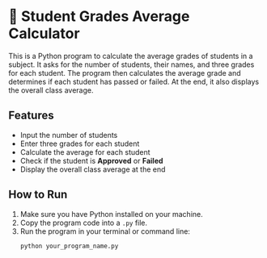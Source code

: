 # 📝 Student Grades Average Calculator

This is a Python program to calculate the average grades of students in a subject. It asks for the number of students, their names, and three grades for each student. The program then calculates the average grade and determines if each student has passed or failed. At the end, it also displays the overall class average. 

## Features
- Input the number of students 
- Enter three grades for each student 
- Calculate the average for each student 
- Check if the student is **Approved** or **Failed** 
- Display the overall class average at the end 

## How to Run
1. Make sure you have Python installed on your machine. 
2. Copy the program code into a `.py` file.
3. Run the program in your terminal or command line:
   ```bash
   python your_program_name.py
